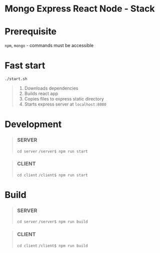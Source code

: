 # Mongo Express React Node - Stack

# Prerequisite
`npm`, `mongo` - commands must be accessible

# Fast start
`./start.sh` 
 > 1. Downloads dependencies 
 > 2. Builds react app
 > 3. Copies files to express static directory 
 > 4. Starts express server at `localhost:8080` 

# Development
> ### SERVER
> `cd server`
> `/server$ npm run start`

> ### CLIENT
> `cd client`
> `/client$ npm run start`

# Build
> ### SERVER
> `cd server`
> `/server$ npm run build`

> ### CLIENT
> `cd client`
> `/client$ npm run build`
